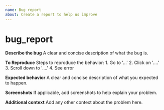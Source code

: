 ```yaml
---
name: Bug report
about: Create a report to help us improve
---
```


# bug\_report

**Describe the bug** A clear and concise description of what the bug is.

**To Reproduce** Steps to reproduce the behavior: 1. Go to '...' 2. Click on '....' 3. Scroll down to '....' 4. See error

**Expected behavior** A clear and concise description of what you expected to happen.

**Screenshots** If applicable, add screenshots to help explain your problem.

**Additional context** Add any other context about the problem here.

